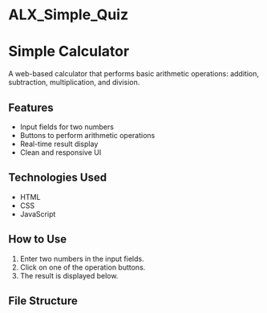 # ALX_Simple_Quiz
# Simple Calculator

A web-based calculator that performs basic arithmetic operations: addition, subtraction, multiplication, and division.

## Features

- Input fields for two numbers
- Buttons to perform arithmetic operations
- Real-time result display
- Clean and responsive UI

## Technologies Used

- HTML
- CSS
- JavaScript

## How to Use

1. Enter two numbers in the input fields.
2. Click on one of the operation buttons.
3. The result is displayed below.

## File Structure

